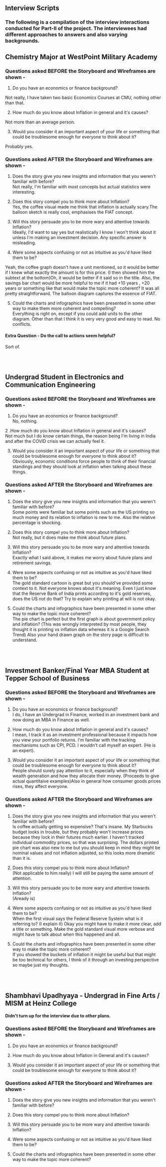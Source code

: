 
## Interview Scripts

### The following is a compilation of the interview interactions conducted for Part-II of the project. The interviewees had different approaches to answers and also varying backgrounds.


## Chemistry Major at WestPoint Military Academy

### Questions asked BEFORE the Storyboard and Wireframes are shown -

1. Do you have an economics or finance background? <br>

Not really, I have taken two basic Economics Courses at CMU, nothing other than that.

2. How much do you know about Inflation in general and it's causes? <br>

Not more than an average person.

3. Would you consider it an important aspect of your life or something that could be troublesome enough for everyone to think about it?<br>

Probably yes.



### Questions asked AFTER the Storyboard and Wireframes are shown - <br>

1. Does the story give you new insights and information that you weren't familiar with before?<br> 
Not really, I'm familiar with most concepts but actual statistics were interesting.<br>

2. Does this story compel you to think more about Inflation? <br>
Yes, the coffee visual made me think that inflation is actually scary.The balloon sketch is really cool, emphasises the FIAT concept.<br>

3. Will this story persuade you to be more wary and attentive towards Inflation?<br> 
Ideally, I'd want to say yes but realistically I know I won't think about it unless I'm making an investment decision. Any specific answer is misleading.<br>

4. Were some aspects confusing or not as intuitive as you'd have liked them to be? <br>

Yeah, the coffee graph doesn't have a unit mentioned, so it would be better if I knew what exactly the amount is for this price. (I then showed him the subtext at the bottom)Oh, it would be better if it said so in the title. Also, the savings bar chart would be more helpful to me if it had +10 years , +20 years or something like that would make the topic more coherent? It was all pretty straightforward. The balloon diagram captures the essence of FIAT.<br>

5. Could the charts and infographics have been presented in some other way to make them more coherent and compelling?<br>
Everything is right on, except if you could add units to the other diagram. Other than that I think it is very very good and easy to read. No conflicts.<br>

#### Extra Question - Do the call to actions seem helpful?<br>
Sort of.

<br><br>

## Undergrad Student in Electronics and Communication Engineering

### Questions asked BEFORE the Storyboard and Wireframes are shown -

1. Do you have an economics or finance background? <br>
No, nothing.<br>

2 .How much do you know about Inflation in general and it's causes? <br>
Not much but I do know certain things, the reason being I'm living in India and after the COVID crisis we can actually feel it.<br>


3. Would you consider it an important aspect of your life or something that could be troublesome enough for everyone to think about it?<br>
Obviously, economic conditions force people to think of their financial standings and they should look at inflation when talking about these things.<br>

### Questions asked AFTER the Storyboard and Wireframes are shown -<br>

1. Does the story give you new insights and information that you weren't familiar with before?<br> 
Some points were familiar but some points such as the US printing so much money and its relation to inflation is new to me. 
Also the relative percentage is shocking.<br>

2. Does this story compel you to think more about Inflation? <br>
Not really, but it does make me think about future plans.<br>

3. Will this story persuade you to be more wary and attentive towards Inflation?<br> 
Exactly what I said above, it makes me worry about future plans and retirement savings.<br>

4. Were some aspects confusing or not as intuitive as you'd have liked them to be? <br>
The gold standard cartoon is great but you should've provided some context to it. Not everyone knows about it's meaning. Even I just know that the Reserve Bank of India
prints according to it's gold reserves, does the US not do that? Try to explain why printing at will is not okay.<br>

5. Could the charts and infographics have been presented in some other way to make the topic more coherent?<br>
The pie chart is perfect but the first graph is about government policy and inflation? (This was wrongly interpreted by most people, they thought it is printing vs inflation data
whereas it is a Google Search Trend) Also your hand drawn graph on the story page is difficult to understand.<br>


<br><br>

## Investment Banker/Final Year MBA Student at Tepper School of Business

### Questions asked BEFORE the Storyboard and Wireframes are shown -<br>

1. Do you have an economics or finance background? <br>
I do, I have an Undergrad in Finance, worked in an investment bank and now doing an MBA in Finance as well.<br>

2. How much do you know about Inflation in general and it's causes? <br>
I mean, I track it as an investment professional because it impacts how you view your portfolio returns. I'm familiar with the tracking mechanisms such as CPI, PCD. I wouldn't call myself an expert. (He is an expert).<br>


3. Would you consider it an important aspect of your life or something that could be troublesome enough for everyone to think about it?<br>
People should surely pay attention to it, especially when they think of wealth generation and how they allocate their money. (Proceeds to give actual quantitaive examples)Also in general how consumer goods prices rises, they affect everyone.<br>

### Questions asked AFTER the Storyboard and Wireframes are shown -<br>

1. Does the story give you new insights and information that you weren't familiar with before?<br> 
Is coffee actually getting so expensive? That's insane. My Starbucks budget looks in trouble, but they probably won't increase prices because they lock in their futures much earlier. I haven't tracked individual commodity prices, so that was surprising. The dollars printed pie chart was also new to me but you should keep in mind they might be nominal values and not inflation adjusted, so this looks more dramatic than it is.<br>


2. Does this story compel you to think more about Inflation? <br>
(Not applicable to him really) I will still be paying the same amount of attention.<br>

3. Will this story persuade you to be more wary and attentive towards Inflation?<br> 
(Aready is)

4. Were some aspects confusing or not as intuitive as you'd have liked them to be? <br>
When the first visual says the Federal Reserve System what is it referring to? (I explain it) Okay you might have to make it more clear, add a title or something.
Make the gold standard visual more verbose and might have to talk about when this happened and all.

5. Could the charts and infographics have been presented in some other way to make the topic more coherent?<br>
If you showed the buckets of inflation it might be useful but that might be too technical for others, I think of it through an investing perspective so maybe just my
thoughts.<br>


<br><br>

## Shambhavi Upadhyaya - Undergrad in Fine Arts / MISM at Heinz College

#### Didn't turn up for the interview due to other plans.<br>

### Questions asked BEFORE the Storyboard and Wireframes are shown -

1. Do you have an economics or finance background? <br>

2. How much do you know about Inflation in General and it's causes? <br>

3. Would you consider it an important aspect of your life or something that could be troublesome enough for everyone to think about it?<br>

### Questions asked AFTER the Storyboard and Wireframes are shown -

1. Does the story give you new insights and information that you weren't familiar with before?<br> 

2. Does this story compel you to think more about Inflation? <br>

3. Will this story persuade you to be more wary and attentive towards Inflation?<br> 

4. Were some aspects confusing or not as intuitive as you'd have liked them to be? <br>

5. Could the charts and infographics have been presented in some other way to make the topic more coherent?<br>






